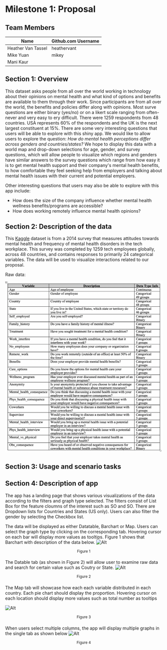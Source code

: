 # Milestone 1: Proposal

## Team Members  
| Name | Github.com Username |
|----- | ------------------- |
| Heather  Van Tassel | heathervant |
| Mike Yuan | mikey |  
| Mani Kaur |   |

  

## Section 1: Overview
This dataset asks people from all over the world working in technology about their opinions on mental health and what kind of options and benefits are available to them through their work. Since participants are from all over the world, the benefits and policies differ along with opinions. Most surve questions are either binary (yes/no) or on a likert scale ranging from often-never and very easy to ery difficult. There were 1259 respondents from 48 countries. USA represents 60% of the respondents and the UK is the next largest constituent at 15%. There are some very interesting questions that users will be able to explore with this shiny app. We would like to allow users to explore the question: *How do mental health perceptions differ across genders and countries/states?* We hope to display this data with a world map and drop-down selections for age, gender, and survey questions, which will allow people to visualize which regions and genders have similar answers to the survey questions which range from how easy it is to get mental health support and their company's mental health benefits, to how comfortable they feel seeking help from employers and talking about mental health issues with their current and potential employers.

Other interesting questions that users may also be able to explore with this app include:
- How does the size of the company influence whether mental health wellness benefits/programs are accessible? 
- How does working remotely influence mental health opinions? 

## Section 2: Description of the data
This [Kaggle](https://www.kaggle.com/osmi/mental-health-in-tech-survey/home) dataset is from a 2014 survey that measures attitudes towards mental health and frequency of mental health disorders in the tech workplace. This survey was completed by 1259 tech employees globally, across 48 countries, and contains responses to primarily 24 categorical variables. The data will be used to visualize interactions related to our proposal.

Raw data:  

![Raw Data](img/raw_data_table.png)

## Section 3: Usage and scenario tasks


## Section 4: Description of app

The app has a landing page that shows various visualizations of the data according to the filters and graph type selected. The filters consist of List Box for the feature cloumns of the interest such as SO and SO. There are Dropdown lists for Countries and States (US only). Users can also filter the gender by selecting the Checkbox list.

The data will be displayed as either Datatable, Barchart or Map. Users can select the graph type by clicking on the corresponding tab. Hovering cursor on each bar will display more values as tooltips. Figure 1 shows that Barchart with description of the data below.
![Alt](img/markup_bar.png)

<div align="center"><sup>Figure 1</sup></div>

The Datable tab (as shown in Figure 2) will allow user to examine raw data and search for certain value such as Coutry or State.
![Alt](img/markup_datatable.png)

<div align="center"><sup>Figure 2</sup></div>

The Map tab will showcase how each each variable distributed in each country. Each pie chart should display the proportion. Hovering cursor on each location should display more values such as total number as tooltips

![Alt](img/markup_map.png)

<div align="center"><sup>Figure 3</sup></div>

When users select multiple columns, the app will display multiple graphs in the single tab as shown below
![Alt](img/markup_multi.png)

<div align="center"><sup>Figure 4</sup></div>
